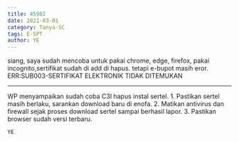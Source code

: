 ```yaml
---
title: 45982
date: 2021-03-01
category: Tanya-SC
tags: E-SPT
author: YE
---
```


siang, saya sudah mencoba untuk pakai chrome, edge, firefox, pakai incognito,sertifikat sudah di add di hapus. tetapi e-bupot masih eror. ERR:SUB003-SERTIFIKAT ELEKTRONIK TIDAK DITEMUKAN

---

WP menyampaikan sudah coba C3l hapus instal sertel. 1. Pastikan sertel masih berlaku, sarankan download baru di enofa. 2. Matikan antivirus dan firewall sejak proses download sertel sampai berhasil lapor. 3. Pastikan browser sudah versi terbaru.

`YE`
